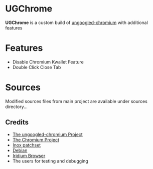 # UGChrome

**UGChrome** is a custom build of [ungoogled-chromium](//github.com/Eloston/ungoogled-chromium/) with additional features

# Features 
- Disable Chromium Kwallet Feature
- Double Click Close Tab

# Sources 
Modified sources files from main project are available under sources directory...  

## Credits

* [The ungoogled-chromium Project](//github.com/Eloston/ungoogled-chromium/)
* [The Chromium Project](//www.chromium.org/)
* [Inox patchset](//github.com/gcarq/inox-patchset)
* [Debian](//tracker.debian.org/pkg/chromium-browser)
* [Iridium Browser](//iridiumbrowser.de/)
* The users for testing and debugging

